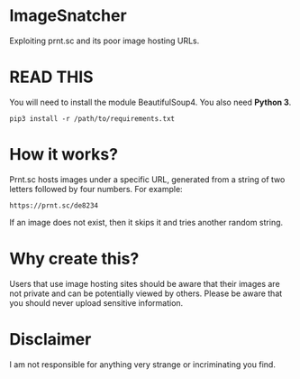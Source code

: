 # ImageSnatcher
Exploiting prnt.sc and its poor image hosting URLs.

# READ THIS
You will need to install the module BeautifulSoup4. You also need **Python 3**.

```
pip3 install -r /path/to/requirements.txt
```


# How it works?
Prnt.sc hosts images under a specific URL, generated from a string of two letters followed by four numbers. For example:
```
https://prnt.sc/de8234
```
If an image does not exist, then it skips it and tries another random string.

# Why create this?
Users that use image hosting sites should be aware that their images are not private and can be potentially viewed by others. Please be aware that you should never upload sensitive information.

# Disclaimer
I am not responsible for anything very strange or incriminating you find.
